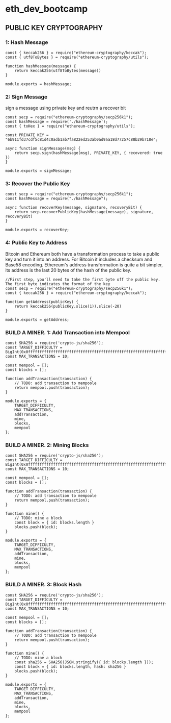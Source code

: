 # eth_dev_bootcamp

## PUBLIC KEY CRYPTOGRAPHY

### 1: Hash Message
```JS
const { keccak256 } = require("ethereum-cryptography/keccak");
const { utf8ToBytes } = require("ethereum-cryptography/utils");

function hashMessage(message) {
    return keccak256(utf8ToBytes(message))
}

module.exports = hashMessage;
```

### 2: Sign Message
sign a message using private key and reutrn a recover bit
```JS
const secp = require("ethereum-cryptography/secp256k1");
const hashMessage = require('./hashMessage');
const { toHex } = require("ethereum-cryptography/utils");

const PRIVATE_KEY = "6b911fd37cdf5c81d4c0adb1ab7fa822ed253ab0ad9aa18d77257c88b29b718e";

async function signMessage(msg) {
    return secp.sign(hashMessage(msg), PRIVATE_KEY, { recovered: true })
}

module.exports = signMessage;
```

### 3: Recover the Public Key
```JS
const secp = require("ethereum-cryptography/secp256k1");
const hashMessage = require("./hashMessage");

async function recoverKey(message, signature, recoveryBit) {
    return secp.recoverPublicKey(hashMessage(message), signature, recoveryBit)
}

module.exports = recoverKey;
```

### 4: Public Key to Address
Bitcoin and Ethereum both have a transformation process to take a public key and turn it into an address. For Bitcoin it includes a checksum and Base58 encoding. Ethereum's address transformation is quite a bit simpler, its address is the last 20 bytes of the hash of the public key.
```JS
//First step, you'll need to take the first byte off the public key. The first byte indicates the format of the key
const secp = require("ethereum-cryptography/secp256k1");
const { keccak256 } = require("ethereum-cryptography/keccak");

function getAddress(publicKey) {
    return keccak256(publicKey.slice(1)).slice(-20)
}

module.exports = getAddress;
```

### BUILD A MINER. 1: Add Transaction into Mempool
```JS
const SHA256 = require('crypto-js/sha256');
const TARGET_DIFFICULTY = BigInt(0x0fffffffffffffffffffffffffffffffffffffffffffffffffffffffffffffff);
const MAX_TRANSACTIONS = 10;

const mempool = [];
const blocks = [];

function addTransaction(transaction) {
    // TODO: add transaction to mempoole
    return mempool.push(transaction);
}

module.exports = {
    TARGET_DIFFICULTY,
    MAX_TRANSACTIONS,
    addTransaction, 
    mine, 
    blocks,
    mempool
};
```

### BUILD A MINER. 2: Mining Blocks
```JS
const SHA256 = require('crypto-js/sha256');
const TARGET_DIFFICULTY = BigInt(0x0fffffffffffffffffffffffffffffffffffffffffffffffffffffffffffffff);
const MAX_TRANSACTIONS = 10;

const mempool = [];
const blocks = [];

function addTransaction(transaction) {
    // TODO: add transaction to mempoole
    return mempool.push(transaction);
}

function mine() {
    // TODO: mine a block
    const block = { id: blocks.length }
    blocks.push(block);
}

module.exports = {
    TARGET_DIFFICULTY,
    MAX_TRANSACTIONS,
    addTransaction, 
    mine, 
    blocks,
    mempool
};
```
### BUILD A MINER. 3: Block Hash
```JS
const SHA256 = require('crypto-js/sha256');
const TARGET_DIFFICULTY = BigInt(0x0fffffffffffffffffffffffffffffffffffffffffffffffffffffffffffffff);
const MAX_TRANSACTIONS = 10;

const mempool = [];
const blocks = [];

function addTransaction(transaction) {
    // TODO: add transaction to mempoole
    return mempool.push(transaction);
}

function mine() {
    // TODO: mine a block
    const sha256 = SHA256(JSON.stringify({ id: blocks.length }));
    const block = { id: blocks.length, hash: sha256 }
    blocks.push(block);
}

module.exports = {
    TARGET_DIFFICULTY,
    MAX_TRANSACTIONS,
    addTransaction, 
    mine, 
    blocks,
    mempool
};
```
